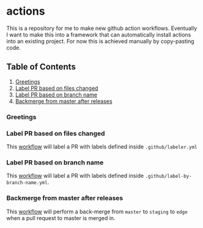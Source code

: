 # actions

This is a repository for me to make new github action workflows. Eventually
I want to make this into a framework that can automatically install actions
into an existing project. For now this is achieved manually by copy-pasting code.

## Table of Contents

1. [Greetings](#greetings)
2. [Label PR based on files changed](#label-PR-based-on-files-changed)
3. [Label PR based on branch name](#label-PR-based-on-branch-name)
4. [Backmerge from master after releases](#backmerge-from-master-after-releases)

### Greetings

### Label PR based on files changed

This [workflow](https://github.com/codenameyau/actions/tree/master/.github/workflows/github/workflows/label-pr-by-files-changed.yml)
will label a PR with labels defined inside `.github/labeler.yml`

### Label PR based on branch name

This [workflow](https://github.com/codenameyau/actions/tree/master/.github/workflows/github/workflows/label-pr-by-branch-name.yml)
will label a PR with labels defined inside `.github/label-by-branch-name.yml`.

### Backmerge from master after releases

This [workflow](https://github.com/codenameyau/actions/tree/master/.github/workflows/github/workflows/post-release.yml)
will perform a back-merge from `master` to `staging` to `edge`
when a pull request to master is merged in.
